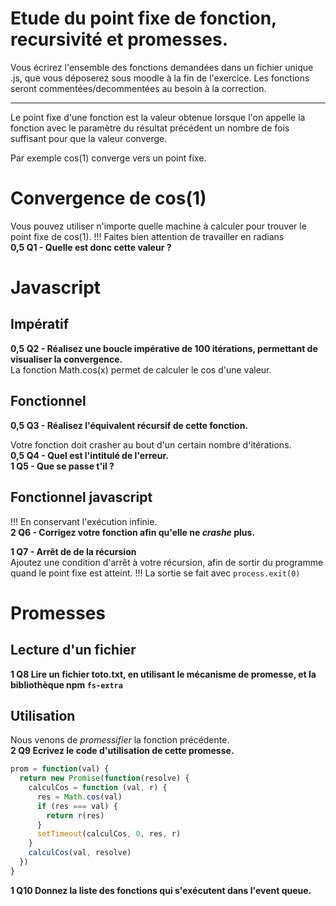 # Etude du point fixe de fonction, recursivité et promesses.

Vous écrirez l'ensemble des fonctions demandées dans un fichier unique <etudiant>.js, que vous déposerez sous moodle à la fin de l'exercice. Les fonctions seront commentées/decommentées au besoin à la correction.

---
Le point fixe d'une fonction est la valeur obtenue lorsque l'on appelle la fonction avec le paramètre du résultat précédent un nombre de fois suffisant pour que la valeur converge.

Par exemple cos(1) converge vers un point fixe.

# Convergence de cos(1)
Vous pouvez utiliser n'importe quelle machine à calculer pour trouver le point fixe de cos(1).
!!! Faites bien attention de travailler en radians  
**0,5 Q1 - Quelle est donc cette valeur ?**  

# Javascript
## Impératif
**0,5 Q2 - Réalisez une boucle impérative de 100 itérations, permettant de visualiser la convergence.**  
La fonction Math.cos(x) permet de calculer le cos d'une valeur.

## Fonctionnel
**0,5 Q3 - Réalisez l'équivalent récursif de cette fonction.**  

Votre fonction doit crasher au bout d'un certain nombre d'itérations.  
**0,5 Q4 - Quel est l'intitulé de l'erreur.**  
**1 Q5 - Que se passe t'il ?**

## Fonctionnel javascript  
!!! En conservant l'exécution infinie.  
**2 Q6 - Corrigez votre fonction afin qu'elle ne _crashe_ plus.**  

**1 Q7 - Arrêt de de la récursion**  
Ajoutez une condition d'arrêt à votre récursion, afin de sortir du programme quand le point fixe est atteint.
!!! La sortie se fait avec `process.exit(0)`  

# Promesses
## Lecture d'un fichier
**1 Q8 Lire un fichier toto.txt, en utilisant le mécanisme de promesse, et la bibliothèque npm `fs-extra`**

## Utilisation
Nous venons de _promessifier_ la fonction précédente.   
**2 Q9 Ecrivez le code d'utilisation de cette promesse.**

```javascript
prom = function(val) {
  return new Promise(function(resolve) {
    calculCos = function (val, r) {
      res = Math.cos(val)
      if (res === val) {
        return r(res)
      }
      setTimeout(calculCos, 0, res, r)
    }
    calculCos(val, resolve)
  })
}
```

**1 Q10 Donnez la liste des fonctions qui s'exécutent dans l'event queue.**
